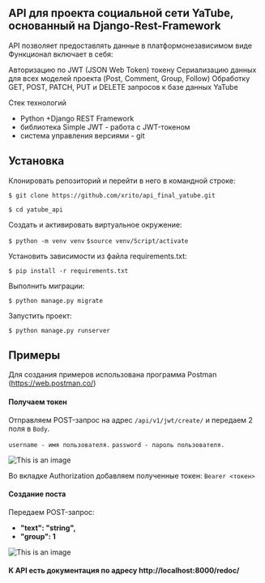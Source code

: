 ## API для проекта социальной сети YaTube, основанный на Django-Rest-Framework

API позволяет предоставлять данные в платформонезависимом виде
Функционал включает в себя:

Авторизацию по JWT (JSON Web Token) токену
Сериализацию данных для всех моделей проекта (Post, Comment, Group, Follow)
Обработку GET, POST, PATCH, PUT и DELETE запросов к базе данных YaTube


Стек технологий

* Python +Django REST Framework
* библиотека Simple JWT - работа с JWT-токеном
* система управления версиями - git

## Установка 
Клонировать репозиторий и перейти в него в командной строке:

```$ git clone https://github.com/xrito/api_final_yatube.git```

```$ cd yatube_api```

 Cоздать и активировать виртуальное окружение:
 
 ```$ python -m venv venv```
  ```$source venv/Script/activate```
  
 Установить зависимости из файла requirements.txt:

```$ pip install -r requirements.txt```

Выполнить миграции:

```$ python manage.py migrate```

Запустить проект:

```$ python manage.py runserver```

## Примеры
Для создания примеров использована программа Postman (https://web.postman.co/)
#### Получаем токен

Отправляем POST-запрос на адрес ```/api/v1/jwt/create/``` и передаем 2 поля в `Body`. 

`username - имя пользователя.`
`password - пароль пользователя.`

![This is an image](https://i.ibb.co/JQS4pSJ/2021-11-25-14-21-23.png)

Во вкладке Authorization добавляем полученные токен: `Bearer <токен>`

#### Создание поста

Передаем POST-запрос:

* __"text": "string",__
* __"group": 1__

![This is an image](https://i.ibb.co/dM3YX3M/2021-11-25-14-34-52.png)

#### К API есть документация по адресу http://localhost:8000/redoc/
